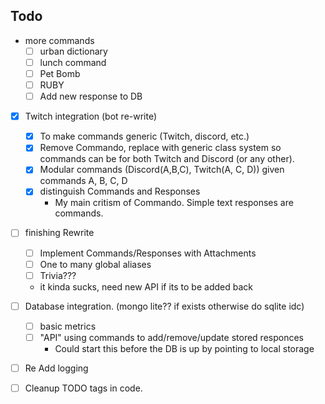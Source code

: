 ## Todo
 - more commands
    - [ ] urban dictionary
    - [ ] lunch command
    - [ ] Pet Bomb
    - [ ] RUBY
    - [ ] Add new response to DB

 - [x] Twitch integration (bot re-write)
    - [x] To make commands generic (Twitch, discord, etc.)
    - [x] Remove Commando, replace with generic class system so commands can be for both Twitch and Discord (or any other).
    - [x] Modular commands (Discord(A,B,C), Twitch(A, C, D)) given commands A, B, C, D
    - [x] distinguish Commands and Responses      
      - My main critism of Commando. Simple text responses are commands.

 - [ ] finishing Rewrite
   - [ ]  Implement Commands/Responses with Attachments
   - [ ]  One to many global aliases
   - [ ]  Trivia??? 
     - it kinda sucks, need new API if its to be added back

 - [ ] Database integration. (mongo lite?? if exists otherwise do sqlite idc)
    - [ ] basic metrics 
    - [ ] "API" using commands to add/remove/update stored responces
      - Could start this before the DB is up by pointing to local storage

 - [ ] Re Add logging
 - [ ] Cleanup TODO tags in code.